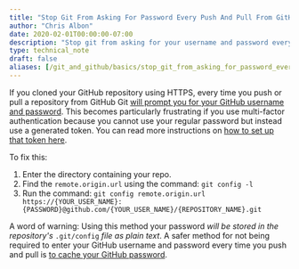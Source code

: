```yaml
---
title: "Stop Git From Asking For Password Every Push And Pull From GitHub"
author: "Chris Albon"
date: 2020-02-01T00:00:00-07:00
description: "Stop git from asking for your username and password every time"
type: technical_note
draft: false
aliases: [/git_and_github/basics/stop_git_from_asking_for_password_every_command/]
---
```


If you cloned your GitHub repository using HTTPS, every time you push or pull a repository from GitHub Git [will prompt you for your GitHub username and password](https://help.github.com/en/github/using-git/why-is-git-always-asking-for-my-password). This becomes particularly frustrating if you use multi-factor authentication because you cannot use your regular password but instead use a generated token. You can read more instructions on [how to set up that token here](https://github.blog/2013-09-03-two-factor-authentication/).

To fix this: 

1. Enter the directory containing your repo.
2. Find the `remote.origin.url` using the command: `git config -l`
3. Run the command: `git config remote.origin.url https://{YOUR_USER_NAME}:{PASSWORD}@github.com/{YOUR_USER_NAME}/{REPOSITORY_NAME}.git`

A word of warning: Using this method your password *will be stored in the repository's* `.git/config` *file as plain text*. A safer method for not being required to enter your GitHub username and password every time you push and pull is [to cache your GitHub password](https://help.github.com/en/github/using-git/caching-your-github-password-in-git).

